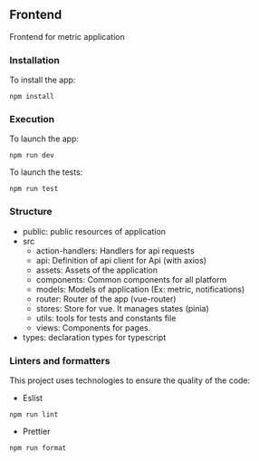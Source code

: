 ## Frontend

Frontend for metric application

### Installation

To install the app:

```
npm install
```

### Execution

To launch the app:

```
npm run dev
```

To launch the tests:

```
npm run test
```

### Structure

- public: public resources of application
- src
  - action-handlers: Handlers for api requests
  - api: Definition of api client for Api (with axios)
  - assets: Assets of the application
  - components: Common components for all platform
  - models: Models of application (Ex: metric, notifications)
  - router: Router of the app (vue-router)
  - stores: Store for vue. It manages states (pinia)
  - utils: tools for tests and constants file
  - views: Components for pages.
- types: declaration types for typescript

### Linters and formatters

This project uses technologies to ensure the quality of the code:

- Eslist

```
npm run lint
```

- Prettier

```
npm run format
```
